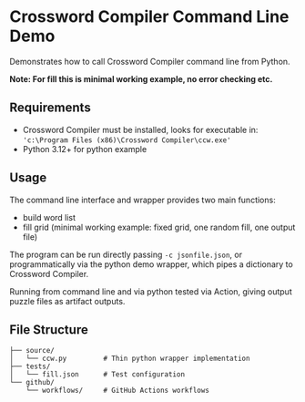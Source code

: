 # Crossword Compiler Command Line Demo

Demonstrates how to call Crossword Compiler command line from Python.

**Note: For fill this is minimal working example, no error checking etc.**

## Requirements

- Crossword Compiler must be installed, looks for executable in: `'c:\Program Files (x86)\Crossword Compiler\ccw.exe'`
- Python 3.12+ for python example

## Usage

The command line interface and wrapper provides two main functions:

 - build word list
 - fill grid (minimal working example: fixed grid, one random fill, one output file)

The program can be run directly passing `-c jsonfile.json`, or programmatically via the python demo wrapper,
which pipes a dictionary to Crossword Compiler.

Running from command line and via python tested via Action, giving output puzzle files as artifact outputs.

## File Structure

```
├── source/
│   └── ccw.py         # Thin python wrapper implementation
├── tests/
│   └── fill.json      # Test configuration
└── github/
    └── workflows/     # GitHub Actions workflows
```
